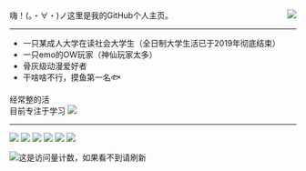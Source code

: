 <img align="right" src="https://github-readme-stats.vercel.app/api?username=DevilWilll&locale=cn&show_icons=true&theme=github_dark">
嗨！(。・∀・)ノ这里是我的GitHub个人主页。

***

* 一只某成人大学在读社会大学生（全日制大学生活已于2019年彻底结束）
* 一只emo的OW玩家（神仙玩家太多）
* 骨灰级动漫爱好者
* 干啥啥不行，摸鱼第一名🐟



经常整的活<br>
目前专注于学习
![](https://img.shields.io/badge/-JAVA-0078D6?style=flat-square&logo=JAVA)
***
![](https://img.shields.io/badge/-Windows-0078D6?style=flat-square&logo=Windows)
![](https://img.shields.io/badge/-Html5-0078D6?style=flat-square&logo=Html5)
![](https://img.shields.io/badge/-CSS3-0078D6?style=flat-square&logo=CSS3)
![](https://img.shields.io/badge/-JavaScript-0078D6?style=flat-square&logo=JavaScript)
![](https://img.shields.io/badge/-jquery-0078D6?style=flat-square&logo=jquery)
![](https://img.shields.io/badge/-C-0078D6?style=flat-square&logo=C)



![这是访问量计数，如果看不到请刷新](https://visitor-badge.glitch.me/badge?page_id=DevilWilll.DevilWilll.readme)
